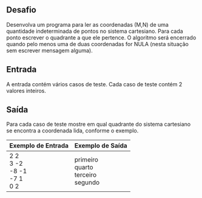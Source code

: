 ## Desafio

Desenvolva um programa para ler as coordenadas (M,N) de uma quantidade indeterminada de pontos no sistema cartesiano. Para cada ponto escrever o quadrante a que ele pertence. O algoritmo será encerrado quando pelo menos uma de duas coordenadas for NULA (nesta situação sem escrever mensagem alguma).

## Entrada

A entrada contém vários casos de teste. Cada caso de teste contém 2 valores inteiros.

## Saída

Para cada caso de teste mostre em qual quadrante do sistema cartesiano se encontra a coordenada lida, conforme o exemplo.

| Exemplo de Entrada | Exemplo de Saída|
| ---|--- |
| 2 2<br />3 -2<br />-8 -1<br />-7 1<br />0 2 |  primeiro<br />quarto<br />terceiro<br />segundo |


```bash

```
 